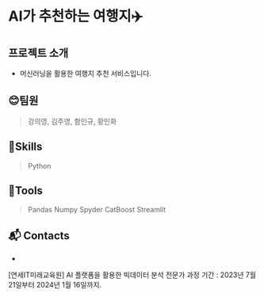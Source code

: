 # AI가 추천하는 여행지✈️

## 프로젝트 소개
- 머신러닝을 활용한 여행지 추천 서비스입니다.

## 😊팀원
>강의영, 김주영, 함인규, 황인화 <br>

## 💪Skills
> Python


## 🔨Tools
>Pandas
>Numpy
>Spyder
>CatBoost
>Streamlit
 
## :mailbox_with_mail: Contacts

-
[연세IT미래교육원] AI 플랫폼을 활용한 빅데이터 분석 전문가 과정
기간 : 2023년 7월 21일부터 2024년 1월 16일까지.
